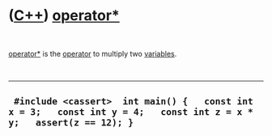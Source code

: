 



 

 

 

 

 

([C++](Cpp.md)) [operator\*](CppOperatorMultiply.md)
======================================================

 

[operator\*](CppOperatorMultiply.md) is the [operator](CppOperator.md)
to multiply two [variables](CppVariable.md).

 

  -----------------------------------------------------------------------------------------------------------------------
  ` #include <cassert>  int main() {   const int x = 3;   const int y = 4;   const int z = x * y;   assert(z == 12); }`
  -----------------------------------------------------------------------------------------------------------------------

 

 

 

 

 





 



